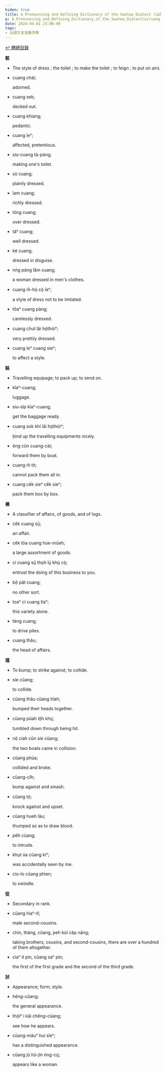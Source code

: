 ```yaml
---
hiden: true
title: A Pronouncing and Defining Dictionary of the Swatow Dialect (汕頭方言音義字典) / cuang
p: A_Pronouncing_and_Defining_Dictionary_of_the_Swatow_Dialect/w/cuang
date: 2024-04-01 23:00:00
tags: 
- 汕頭方言音義字典
---
```


[↩️ 轉總目錄](/A_Pronouncing_and_Defining_Dictionary_of_the_Swatow_Dialect)


**粧**
- The style of dress ; the toilet ; to make the toilet ; to feign ; to put on airs.

- cuang chái;

  adorned.

- cuang sek;

  decked out.

- cuang khiang;

  pedantic.

- cuang īeⁿ;

  affected, pretentious.

- siu-cuang tá-pàng;

  making one's toilet.

- sò cuang;

  plainly dressed.

- īam cuang;

  richly dressed.

- lông cuang;

  over dressed.

- tăⁿ cuang;

  well dressed.

- ké cuang;

  dressed in disguise.

- nńg pàng lâm cuang;

  a woman dressed in men's clothes.

- cuang m̄-hó̤ cò̤ īeⁿ;

  a style of dress not to be imitated.

- tŏaⁿ cuang pàng;

  carelessly dressed.

- cuang chut lâi hó̤thóiⁿ;

  very prettily dressed.

- cuang īeⁿ cuang sìeⁿ;

  to affect a style.

**裝**
- Travelling equipage; to pack up; to send on.

- kîaⁿ-cuang;

  luggage.

- siu-sîp kîaⁿ-cuang;

  get the baggage ready.

- cuang sok khí lâi hó̤thóiⁿ;

  bind up the travelling equipments nicely.

- ēng cûn cuang-cài;

  forward them by boat.

- cuang m̄ tit;

  cannot pack them all in.

- cuang cêk sieⁿ cêk sieⁿ;

  pack them box by box.

**樁**
- A classifier of affairs, of goods, and of logs.

- cêk cuang sṳ̄;

  an affair.

- cêk tōa cuang hùe-mûeh;

  a large assortment of goods.

- cí cuang sṳ̄ tho̤h lṳ́ khṳ̀ cò̤;

  entrust the doing of this business to you.

- bô̤ pât cuang;

  no other sort.

- toaⁿ cí cuang tīaⁿ;

  this variety alone.

- tèng cuang;

  to drive piles.

- cuang thâu;

  the head of affairs.

**撞**
- To bump; to strike against; to collide.

- sie cŭang;

  to collide.

- cŭang thâu cŭang hîah;

  bumped their heads together.

- cŭang pûah lô̤h khṳ̀;

  tumbled down through being hit.

- nŏ̤ ciah cûn sie cŭang;

  the two boats came in collision.

- cŭang phùa;

  collided and broke.

- cŭang-cîh;

  bump against and smash.

- cŭang tó̤;

  knock against and upset.

- cŭang hueh lāu;

  thumped so as to draw blood.

- pêh cŭang;

  to intrude.

- khṳt úa cŭang kìⁿ;

  was accidentally seen by me.

- cio-îo cŭang phìen;

  to swindle.

**從**
- Secondary in rank.

- cŭang hiaⁿ-tĭ;

  male second-cousins.

- chin, thâng, cŭang, peh kúi câp nâng;

  taking brothers, cousins, and second-cousins, there are over a hundred of them altogether.

- cìaⁿ it pín, cŭang saⁿ pín;

  the first of the first grade and the second of the third grade.

**狀**
- Appearance; form; style.

- hêng-cŭang;

  the general appearance.

- thó̤iⁿ i kâi chêng-cŭang;

  see how he appears.

- cŭang-măuⁿ hui sîeⁿ;

  has a distinguished appearance.

- cŭang jû hŭ-jîn ńng-cṳ́;

  appears like a woman.